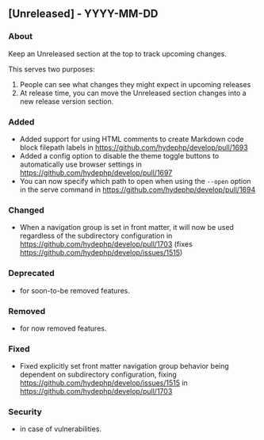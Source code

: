 ## [Unreleased] - YYYY-MM-DD

### About

Keep an Unreleased section at the top to track upcoming changes.

This serves two purposes:

1. People can see what changes they might expect in upcoming releases
2. At release time, you can move the Unreleased section changes into a new release version section.

### Added
- Added support for using HTML comments to create Markdown code block filepath labels in https://github.com/hydephp/develop/pull/1693
- Added a config option to disable the theme toggle buttons to automatically use browser settings in https://github.com/hydephp/develop/pull/1697
- You can now specify which path to open when using the `--open` option in the serve command in https://github.com/hydephp/develop/pull/1694

### Changed
- When a navigation group is set in front matter, it will now be used regardless of the subdirectory configuration in https://github.com/hydephp/develop/pull/1703 (fixes https://github.com/hydephp/develop/issues/1515)

### Deprecated
- for soon-to-be removed features.

### Removed
- for now removed features.

### Fixed
- Fixed explicitly set front matter navigation group behavior being dependent on subdirectory configuration, fixing https://github.com/hydephp/develop/issues/1515 in https://github.com/hydephp/develop/pull/1703

### Security
- in case of vulnerabilities.
